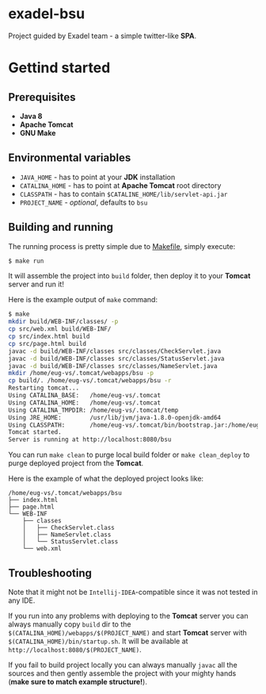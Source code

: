 # exadel-bsu
Project guided by Exadel team - a simple twitter-like **SPA**.

# Gettind started
## Prerequisites
 - **Java 8**
 - **Apache Tomcat**
 - **GNU Make**

## Environmental variables
 - `JAVA_HOME` - has to point at your **JDK** installation
 - `CATALINA_HOME` - has to point at **Apache Tomcat** root directory
 - `CLASSPATH` - has to contain `$CATALINE_HOME/lib/servlet-api.jar`
 - `PROJECT_NAME` - *optional*, defaults to `bsu`

## Building and running
The running process is pretty simple due to [Makefile](./Makefile), simply execute:
```bash
$ make run
```
It will assemble the project into `build` folder, then deploy it to your **Tomcat** server and run it!

Here is the example output of `make` command:
```bash
$ make
mkdir build/WEB-INF/classes/ -p
cp src/web.xml build/WEB-INF/
cp src/index.html build
cp src/page.html build
javac -d build/WEB-INF/classes src/classes/CheckServlet.java
javac -d build/WEB-INF/classes src/classes/StatusServlet.java
javac -d build/WEB-INF/classes src/classes/NameServlet.java
mkdir /home/eug-vs/.tomcat/webapps/bsu -p
cp build/. /home/eug-vs/.tomcat/webapps/bsu -r
Restarting tomcat...
Using CATALINA_BASE:   /home/eug-vs/.tomcat
Using CATALINA_HOME:   /home/eug-vs/.tomcat
Using CATALINA_TMPDIR: /home/eug-vs/.tomcat/temp
Using JRE_HOME:        /usr/lib/jvm/java-1.8.0-openjdk-amd64
Using CLASSPATH:       /home/eug-vs/.tomcat/bin/bootstrap.jar:/home/eug-vs/.tomcat/bin/tomcat-juli.jar
Tomcat started.
Server is running at http://localhost:8080/bsu
```
You can run `make clean` to purge local build folder or `make clean_deploy` to purge deployed project from the **Tomcat**.

Here is the example of what the deployed project looks like:
```
/home/eug-vs/.tomcat/webapps/bsu
├── index.html
├── page.html
└── WEB-INF
    ├── classes
    │   ├── CheckServlet.class
    │   ├── NameServlet.class
    │   └── StatusServlet.class
    └── web.xml
```

## Troubleshooting
Note that it might not be `Intellij-IDEA`-compatible since it was not tested in any IDE.

If you run into any problems with deploying to the **Tomcat** server you can always manually copy `build` dir to the `$(CATALINA_HOME)/webapps/$(PROJECT_NAME)` and start **Tomcat** server with `$(CATALINA_HOME)/bin/startup.sh`. It will be available at `http://localhost:8080/$(PROJECT_NAME)`.

If you fail to build project locally you can always manually `javac` all the sources and then gently assemble the project with your mighty hands (**make sure to match example structure!**).
